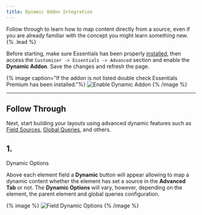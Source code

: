 ```yaml
---
title: Dynamic Addon Integration
---
```


Follow through to learn how to map content directly from a source, even if you are already familiar with the concept you might learn something new. {% .lead %}

Before starting, make sure Essentials has been properly [installed](../../integration), then access the `Customizer -> Essentials -> Advanced` section and enable the **Dynamic Addon**. Save the changes and refresh the page.

{% image caption="If the addon is not listed double check Essentials Premium has been installed."%}
![Enable Dynamic Addon](/assets/ytp/dynamic/integration/enable-addon.gif)
{% /image %}

---

## Follow Through

Next, start building your layouts using advanced dynamic features such as [Field Sources](./dynamic/field-sources), [Global Queries](dynamic/global-queries), and others.

## 1.

Dynamic Options

Above each element field a **Dynamic** button will appear allowing to map a dynamic content whether the element has set a source in the **Advanced Tab** or not. The **Dynamic Options** will vary, however, depending on the element, the parent element and global queries configuration.

{% image %}
![Field Dynamic Options](/assets/ytp/dynamic/field-dynamic-options.webp)
{% /image %}